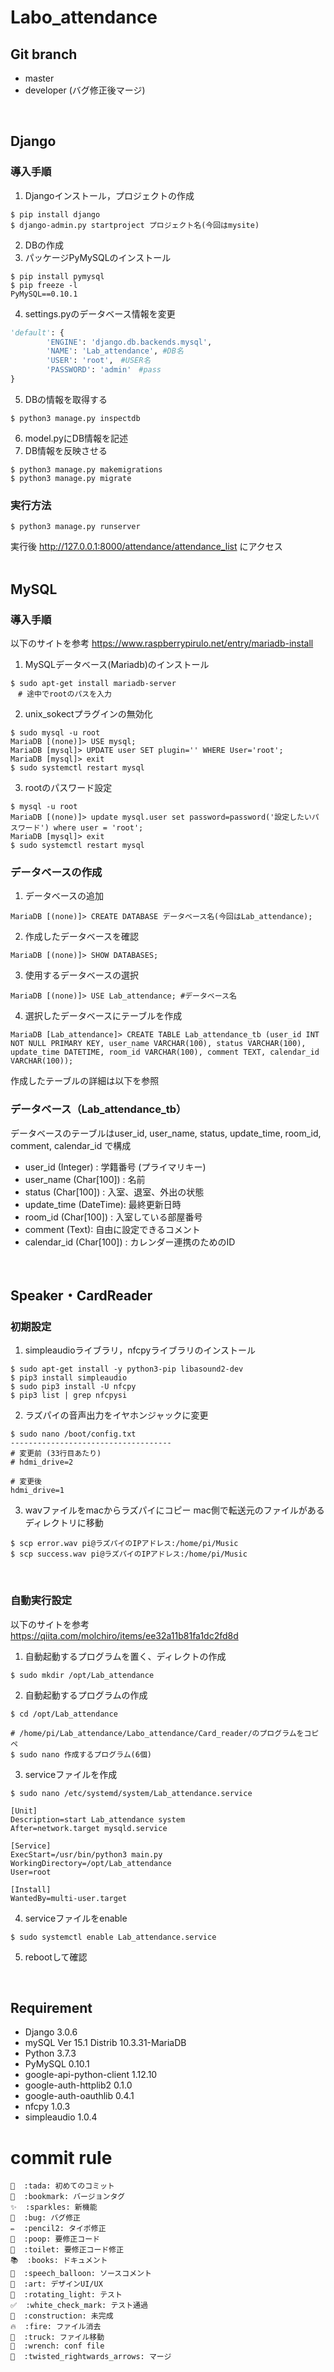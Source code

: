 # Labo_attendance

## Git branch
- master
- developer (バグ修正後マージ)
<br />

## Django
### 導入手順
1. Djangoインストール，プロジェクトの作成
```
$ pip install django
$ django-admin.py startproject プロジェクト名(今回はmysite)
```
2. DBの作成
3. パッケージPyMySQLのインストール
```
$ pip install pymysql
$ pip freeze -l
PyMySQL==0.10.1
```
4. settings.pyのデータベース情報を変更
```python:setting.py
'default': {
        'ENGINE': 'django.db.backends.mysql',
        'NAME': 'Lab_attendance', #DB名
        'USER': 'root',　#USER名
        'PASSWORD': 'admin'　#pass
}
```
5. DBの情報を取得する
```
$ python3 manage.py inspectdb
```
6. model.pyにDB情報を記述
7. DB情報を反映させる
```
$ python3 manage.py makemigrations
$ python3 manage.py migrate
```
### 実行方法
```
$ python3 manage.py runserver
```
実行後 http://127.0.0.1:8000/attendance/attendance_list にアクセス  
<br />

## MySQL
### 導入手順
以下のサイトを参考
https://www.raspberrypirulo.net/entry/mariadb-install

1. MySQLデータベース(Mariadb)のインストール
```
$ sudo apt-get install mariadb-server
　# 途中でrootのパスを入力
```

2. unix_sokectプラグインの無効化
```
$ sudo mysql -u root
MariaDB [(none)]> USE mysql;
MariaDB [mysql]> UPDATE user SET plugin='' WHERE User='root';
MariaDB [mysql]> exit
$ sudo systemctl restart mysql
```

3. rootのパスワード設定
```
$ mysql -u root
MariaDB [(none)]> update mysql.user set password=password('設定したいパスワード') where user = 'root';
MariaDB [mysql]> exit
$ sudo systemctl restart mysql
```

### データベースの作成
1. データベースの追加
```
MariaDB [(none)]> CREATE DATABASE データベース名(今回はLab_attendance);
```

2. 作成したデータベースを確認
```
MariaDB [(none)]> SHOW DATABASES;
```

3. 使用するデータベースの選択
```
MariaDB [(none)]> USE Lab_attendance; #データベース名
```

4. 選択したデータベースにテーブルを作成
```
MariaDB [Lab_attendance]> CREATE TABLE Lab_attendance_tb (user_id INT NOT NULL PRIMARY KEY, user_name VARCHAR(100), status VARCHAR(100), update_time DATETIME, room_id VARCHAR(100), comment TEXT, calendar_id VARCHAR(100));
```
作成したテーブルの詳細は以下を参照

### データベース（Lab_attendance_tb）
データベースのテーブルはuser_id, user_name, status, update_time, room_id, comment, calendar_id で構成
- user_id (Integer) : 学籍番号 (プライマリキー)
- user_name (Char[100]) : 名前
- status (Char[100]) : 入室、退室、外出の状態
- update_time (DateTime): 最終更新日時
- room_id (Char[100]) : 入室している部屋番号
- comment (Text): 自由に設定できるコメント
- calendar_id (Char[100]) : カレンダー連携のためのID
<br />

## Speaker・CardReader
### 初期設定
1. simpleaudioライブラリ，nfcpyライブラリのインストール
```
$ sudo apt-get install -y python3-pip libasound2-dev
$ pip3 install simpleaudio
$ sudo pip3 install -U nfcpy
$ pip3 list | grep nfcpysi
```

2. ラズパイの音声出力をイヤホンジャックに変更
```
$ sudo nano /boot/config.txt
------------------------------------
# 変更前 (33行目あたり)
# hdmi_drive=2

# 変更後
hdmi_drive=1
```

3. wavファイルをmacからラズパイにコピー
mac側で転送元のファイルがあるディレクトリに移動
```
$ scp error.wav pi@ラズパイのIPアドレス:/home/pi/Music
$ scp success.wav pi@ラズパイのIPアドレス:/home/pi/Music
```
<br />

### 自動実行設定
以下のサイトを参考  
https://qiita.com/molchiro/items/ee32a11b81fa1dc2fd8d

1. 自動起動するプログラムを置く、ディレクトの作成
```
$ sudo mkdir /opt/Lab_attendance
```

2. 自動起動するプログラムの作成  
```
$ cd /opt/Lab_attendance
``` 

```
# /home/pi/Lab_attendance/Labo_attendance/Card_reader/のプログラムをコピペ
$ sudo nano 作成するプログラム(6個)
```

3. serviceファイルを作成  
```
$ sudo nano /etc/systemd/system/Lab_attendance.service
```

```Lab_attendance.service
[Unit]
Description=start Lab_attendance system
After=network.target mysqld.service

[Service]
ExecStart=/usr/bin/python3 main.py
WorkingDirectory=/opt/Lab_attendance
User=root

[Install]
WantedBy=multi-user.target
```
4. serviceファイルをenable
```
$ sudo systemctl enable Lab_attendance.service
```
5. rebootして確認

<br />

## Requirement
* Django 3.0.6
* mySQL Ver 15.1 Distrib 10.3.31-MariaDB
* Python 3.7.3
* PyMySQL 0.10.1
* google-api-python-client 1.12.10
* google-auth-httplib2     0.1.0
* google-auth-oauthlib     0.4.1
* nfcpy     1.0.3 
* simpleaudio   1.0.4 


# commit rule

```
🎉  :tada: 初めてのコミット
🔖  :bookmark: バージョンタグ
✨  :sparkles: 新機能
🐛  :bug: バグ修正
✏️  :pencil2: タイポ修正
💩  :poop: 要修正コード
🚽  :toilet: 要修正コード修正
📚  :books: ドキュメント
💬  :speech_balloon: ソースコメント
🎨  :art: デザインUI/UX
🚨  :rotating_light: テスト
✅  :white_check_mark: テスト通過
🚧  :construction: 未完成
🔥  :fire: ファイル消去
🚚  :truck: ファイル移動
🔧  :wrench: conf file
🔀  :twisted_rightwards_arrows: マージ
```